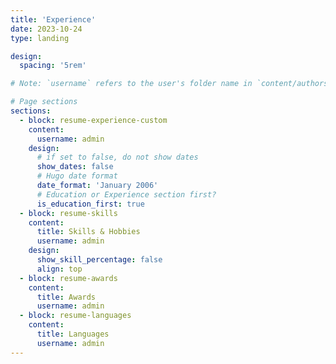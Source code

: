 ```yaml
---
title: 'Experience'
date: 2023-10-24
type: landing

design:
  spacing: '5rem'

# Note: `username` refers to the user's folder name in `content/authors/`

# Page sections
sections:
  - block: resume-experience-custom
    content:
      username: admin
    design:
      # if set to false, do not show dates
      show_dates: false
      # Hugo date format
      date_format: 'January 2006'
      # Education or Experience section first?
      is_education_first: true
  - block: resume-skills
    content:
      title: Skills & Hobbies
      username: admin
    design:
      show_skill_percentage: false
      align: top
  - block: resume-awards
    content:
      title: Awards
      username: admin
  - block: resume-languages
    content:
      title: Languages
      username: admin
---
```


